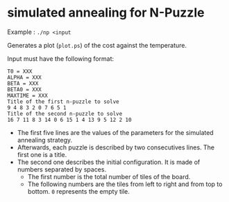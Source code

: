 # simulated annealing for N-Puzzle

Example : `./np <input`

Generates a plot (`plot.ps`) of the cost against the temperature.

Input must have the following format:

```
T0 = XXX
ALPHA = XXX
BETA = XXX
BETA0 = XXX
MAXTIME = XXX
Title of the first n-puzzle to solve
9 4 8 3 2 0 7 6 5 1
Title of the second n-puzzle to solve
16 7 11 8 3 14 0 6 15 1 4 13 9 5 12 2 10
```

* The first five lines are the values of the parameters for the simulated annealing strategy.
* Afterwards, each puzzle is described by two consecutives lines. The first one is a title.
* The second one describes the initial configuration. It is made of numbers separated by spaces.
  * The first number is the total number of tiles of the board.
  * The following numbers are the tiles from left to right and from top to bottom. `0` represents the empty tile.
